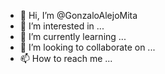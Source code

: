 - 👋 Hi, I’m @GonzaloAlejoMita
- 👀 I’m interested in ...
- 🌱 I’m currently learning ...
- 💞️ I’m looking to collaborate on ...
- 📫 How to reach me ...

<!---
GonzaloAlejoMita/GonzaloAlejoMita is a ✨ special ✨ repository because its `README.md` (this file) appears on your GitHub profile.
You can click the Preview link to take a look at your changes.
--->
